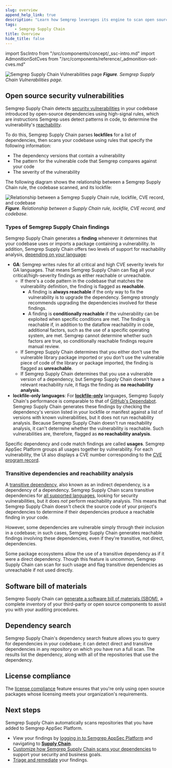 ```yaml
---
slug: overview
append_help_link: true
description: "Learn how Semgrep leverages its engine to scan open source dependencies with high-signal rules."
tags:
    - Semgrep Supply Chain
title: Overview
hide_title: false
---
```


import SscIntro from "/src/components/concept/_ssc-intro.md"
import AdmonitionSotCves from "/src/components/reference/_admonition-sot-cves.md"

<SscIntro />

![Semgrep Supply Chain Vulnerabilities page](/img/sc-vulns.png)
_**Figure**. Semgrep Supply Chain Vulnerabilities page._

## Open source security vulnerabilities

Semgrep Supply Chain detects [security
vulnerabilities](https://nvd.nist.gov/vuln/full-listing) in your codebase introduced by open-source dependencies using high-signal rules, which are instructions Semgrep uses detect patterns in code, to determine the vulnerability's [reachability](/semgrep-supply-chain/glossary/#reachability).

To do this, Semgrep Supply Chain parses **lockfiles** for a list of dependencies, then scans your codebase using rules that specify the following information:

* The dependency versions that contain a vulnerability
* The pattern for the vulnerable code that Semgrep compares against your code
* The severity of the vulnerability

The following diagram shows the relationship between a Semgrep Supply Chain rule, the codebase scanned, and its lockfile:

![Relationship between a Semgrep Supply Chain rule, lockfile, CVE record, and codebase](/img/sc-reachability-analysis.png)
_**Figure**. Relationship between a Supply Chain rule, lockfile, CVE record, and codebase._

<AdmonitionSotCves />

### Types of Semgrep Supply Chain findings

Semgrep Supply Chain generates a **finding** whenever it determines that your codebase uses or imports a package containing a vulnerability. In addition, Semgrep
Supply Chain offers two levels of support for reachability analysis, [depending on your language](/supported-languages#maturity-levels):

* **GA**: Semgrep writes rules for all critical and high CVE severity levels for GA languages. That means Semgrep Supply Chain can flag all your critical/high-severity findings as either reachable or unreachable.
  * If there's a code pattern in the codebase that matches the vulnerability definition, the finding is flagged as **reachable**.
      * A finding is **always reachable** if the only way to fix the vulnerability is to upgrade the dependency. Semgrep strongly recommends upgrading the dependencies involved for these findings.
      * A finding is **conditionally reachable** if the vulnerability can be exploited when specific conditions are met. The finding is reachable if, in addition to the dataflow reachability in code, additional factors, such as the use of a specific operating system, are met. Semgrep cannot determine whether such factors are true, so conditionally reachable findings require manual review.
  * If Semgrep Supply Chain determines that you either don't use the vulnerable library package imported or you don't use the vulnerable piece of code of the library or package imported, the finding is flagged as **unreachable**.
  * If Semgrep Supply Chain determines that you use a vulnerable version of a dependency, but Semgrep Supply Chain doesn't have a relevant reachability rule, it flags the finding as **no reachability analysis**.
* **lockfile-only languages**: For **[lockfile-only](/semgrep-supply-chain/glossary/#lockfile-only-rules)** languages, Semgrep Supply Chain's performance is comparable to that of [GitHub's Dependabot](https://github.com/dependabot). Semgrep Supply Chain generates these findings by checking the dependency's version listed in your lockfile or manifest against a list of versions with known vulnerabilities, but it does not run reachability analysis. Because Semgrep Supply Chain doesn't run reachability analysis, it can't determine whether the vulnerability is reachable. Such vulnerabilities are, therefore, flagged as **no reachability analysis**.

Specific dependency and code match findings are called **usages**. Semgrep AppSec Platform groups all usages together by vulnerability. For each vulnerability, the UI also displays a CVE number corresponding to the [CVE program record](https://www.cve.org/About/Overview).

### Transitive dependencies and reachability analysis

A [transitive dependency](/docs/semgrep-supply-chain/glossary/#transitive-or-indirect-dependency), also known as an indirect dependency, is a dependency of a dependency. Semgrep Supply Chain scans transitive dependencies for [all supported languages](/supported-languages#semgrep-supply-chain), looking for security vulnerabilities, but it does *not* perform reachability analysis. This means that Semgrep Supply Chain doesn't check the source code of your project's dependencies to determine if their dependencies produce a reachable finding in your code.

However, some dependencies are vulnerable simply through their inclusion in a codebase; in such cases, Semgrep Supply Chain generates reachable findings involving these dependencies, even if they're transitive, not direct, dependencies.

Some package ecosystems allow the use of a transitive dependency as if it were a direct dependency. Though this feature is uncommon, Semgrep Supply Chain can scan for such usage and flag transitive dependencies as unreachable if not used directly.

## Software bill of materials

Semgrep Supply Chain can [generate a software bill of materials (SBOM)](/semgrep-supply-chain/sbom), a complete inventory of your third-party or open source components to assist you with your auditing procedures.

## Dependency search

Semgrep Supply Chain's dependency search feature allows you to query for dependencies in your codebase; it can detect direct and transitive dependencies in any repository on which you have run a full scan. The results list the dependency, along with all of the repositories that use the dependency.

## License compliance

The [license compliance](/semgrep-supply-chain/license-compliance) feature ensures that you're only using open source packages whose licensing meets your organization's requirements.

## Next steps

Semgrep Supply Chain automatically scans repositories that you have added to Semgrep AppSec Platform.

* View your findings by [logging in to Semgrep AppSec Platform](https://semgrep.dev/login) and navigating to [**Supply Chain**](https://semgrep.dev/orgs/-/supply-chain).
* [Customize how Semgrep Supply Chain scans your dependencies](/semgrep-supply-chain/getting-started) to support your security and business goals.
* [Triage and remediate](/semgrep-supply-chain/triage-and-remediation) your findings.
